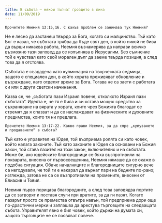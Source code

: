 ```yaml
---
title: В събота – някои тъпчат гроздето в лина
date: 11/09/2019
---
```


`Прочетете Неемия 13:15,16. С какъв проблем се занимава тук Неемия?`

Не е лесно да застанеш твърдо за Бога, когато си малцинство. Тъй като Бог е казал, че съботата трябва да бъде свят ден, в който никой не бива да върши никаква работа, Неемия възнамерява да направи всичко възможно тази заповед да се изпълнява в Йерусалим. Без съмнение той е чувствал като свой морален дълг да заеме твърда позиция, а след това да я отстоява.

Съботата е създадена като кулминация на творческата седмица, защото е специален ден, в който хората преживяват обновление и възраждане, като отделят време за Бога. Тогава не са заети с работата си или с други светски начинания.

Казва се, че „съботата пази Израил повече, отколкото Израил пази съботата“. Идеята е, че тя е била и си остава мощно средство за съхраняване на вярата у хората, които чрез Божията благодат се стремят да я спазват и да се наслаждават на физическите и духовните предимства, които тя ни предлага.

`Прочетете Неемия 13:17-22. Какво прави Неемия, за да спре „купуването и продаването“ в събота?`

Тъй като е управител на Юдея, той възприема ролята си като човек, който налага законите. Тъй като законите в Юдея са основани на Божия закон, той става пазител на този закон, включително и на съботата. Може би, ако юдейските благородници се бяха възпротивили на покварата, внесена от първосвещеника, Неемия нямаше да се окаже в подобна ситуация. Обаче началниците и благородниците сигурно вече са негодували, че той ги е накарал да върнат пари на бедните по-рано; изглежда, затова не са се възпротивили на промените, внесени от Елиасив и Товия.

Неемия първо порицава благородните, а след това заповядва портите да се затворят и поставя слуги при вратите, за да ги пазят. Когато пазарът просто се премества отвътре навън, той предприема дори още по-драстични мерки и заплашва да арестува търговците на следващата събота. Управителят явно е бил човек, който държи на думата си, защото търговците не се появяват повече.